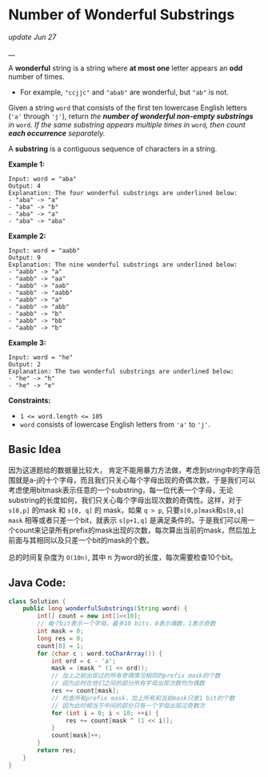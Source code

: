 # Number of Wonderful Substrings

_update Jun 27_

\_\_

A **wonderful** string is a string where **at most one** letter appears an **odd** number of times.

* For example, `"ccjjc"` and `"abab"` are wonderful, but `"ab"` is not.

Given a string `word` that consists of the first ten lowercase English letters \(`'a'` through `'j'`\), return _the **number of wonderful non-empty substrings** in_ `word`_. If the same substring appears multiple times in_ `word`_, then count **each occurrence** separately._

A **substring** is a contiguous sequence of characters in a string.

**Example 1:**

```text
Input: word = "aba"
Output: 4
Explanation: The four wonderful substrings are underlined below:
- "aba" -> "a"
- "aba" -> "b"
- "aba" -> "a"
- "aba" -> "aba"
```

**Example 2:**

```text
Input: word = "aabb"
Output: 9
Explanation: The nine wonderful substrings are underlined below:
- "aabb" -> "a"
- "aabb" -> "aa"
- "aabb" -> "aab"
- "aabb" -> "aabb"
- "aabb" -> "a"
- "aabb" -> "abb"
- "aabb" -> "b"
- "aabb" -> "bb"
- "aabb" -> "b"
```

**Example 3:**

```text
Input: word = "he"
Output: 2
Explanation: The two wonderful substrings are underlined below:
- "he" -> "h"
- "he" -> "e"
```

**Constraints:**

* `1 <= word.length <= 105`
* `word` consists of lowercase English letters from `'a'` to `'j'`.

## Basic Idea

因为这道题给的数据量比较大， 肯定不能用暴力方法做，考虑到string中的字母范围就是a-j的十个字母，而且我们只关心每个字母出现的奇偶次数，于是我们可以考虑使用bitmask表示任意的一个substring，每一位代表一个字母，无论substring的长度如何，我们只关心每个字母出现次数的奇偶性。这样，对于 `s[0,p]` 的mask 和 `s[0, q]` 的 mask，如果 `q > p`, 只要`s[0,p]mask`和`s[0,q] mask` 相等或者只差一个bit，就表示 `s[p+1,q]` 是满足条件的。于是我们可以用一个count来记录所有prefix的mask出现的次数，每次算出当前的mask，然后加上前面与其相同以及只差一个bit的mask的个数。

总的时间复杂度为 `O(10n)`, 其中 n 为word的长度，每次需要检查10个bit。

## Java Code:

```java
class Solution {
    public long wonderfulSubstrings(String word) {
        int[] count = new int[1<<10];
        // 每个bit表示一个字母，最多10 bits，0表示偶数，1表示奇数
        int mask = 0;
        long res = 0;
        count[0] = 1;
        for (char c : word.toCharArray()) {
            int ord = c - 'a';
            mask = (mask ^ (1 << ord));
            // 加上之前出现过的所有奇偶情况相同的prefix mask的个数
            // 因为此时在他们之间的部分所有字母出现次数均为偶数
            res += count[mask];
            // 检查所有prefix mask，加上所有和当前mask只差1 bit的个数
            // 因为此时相当于中间的部分只有一个字母出现过奇数次
            for (int i = 0; i < 10; ++i) {
                res += count[mask ^ (1 << i)];
            }
            count[mask]++;
        }
        return res;
    }
}
```

